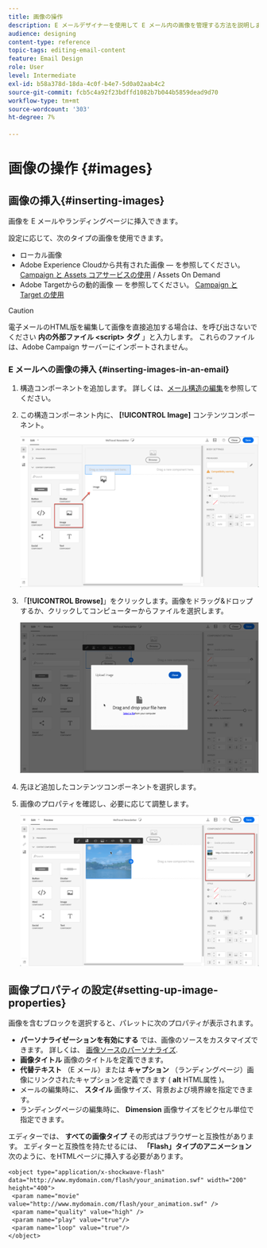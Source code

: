 ```yaml
---
title: 画像の操作
description: E メールデザイナーを使用して E メール内の画像を管理する方法を説明します。
audience: designing
content-type: reference
topic-tags: editing-email-content
feature: Email Design
role: User
level: Intermediate
exl-id: b58a378d-18da-4c0f-b4e7-5d0a02aab4c2
source-git-commit: fcb5c4a92f23bdffd1082b7b044b5859dead9d70
workflow-type: tm+mt
source-wordcount: '303'
ht-degree: 7%

---
```


# 画像の操作 {#images}

## 画像の挿入{#inserting-images}

画像を E メールやランディングページに挿入できます。

設定に応じて、次のタイプの画像を使用できます。

* ローカル画像
* Adobe Experience Cloudから共有された画像 — を参照してください。 [Campaign と Assets コアサービスの使用](../../integrating/using/working-with-campaign-and-assets-core-service.md) / Assets On Demand
* Adobe Targetからの動的画像 — を参照してください。 [Campaign と Target の使用](../../integrating/using/about-campaign-target-integration.md)

>[!CAUTION]
>
>電子メールのHTML版を編集して画像を直接追加する場合は、を呼び出さないでください **内の外部ファイル &lt;script> タグ** 」と入力します。 これらのファイルは、Adobe Campaign サーバーにインポートされません。

### E メールへの画像の挿入 {#inserting-images-in-an-email}

1. 構造コンポーネントを追加します。 詳しくは、[メール構造の編集](../../designing/using/designing-from-scratch.md#defining-the-email-structure)を参照してください。
1. この構造コンポーネント内に、 **[!UICONTROL Image]** コンテンツコンポーネント。

   ![](assets/des_insert_images_1.png)

1. 「**[!UICONTROL Browse]**」をクリックします。画像をドラッグ&amp;ドロップするか、クリックしてコンピューターからファイルを選択します。

   ![](assets/des_insert_images_2.png)

1. 先ほど追加したコンテンツコンポーネントを選択します。
1. 画像のプロパティを確認し、必要に応じて調整します。

   ![](assets/des_insert_images_3.png)

## 画像プロパティの設定{#setting-up-image-properties}

画像を含むブロックを選択すると、パレットに次のプロパティが表示されます。

* **パーソナライゼーションを有効にする** では、画像のソースをカスタマイズできます。 詳しくは、 [画像ソースのパーソナライズ](../../designing/using/personalization.md#personalizing-an-image-source).
* **画像タイトル** 画像のタイトルを定義できます。
* **代替テキスト** （E メール）または **キャプション** （ランディングページ）画像にリンクされたキャプションを定義できます ( **alt** HTML属性 )。
* メールの編集時に、 **スタイル** 画像サイズ、背景および境界線を指定できます。
* ランディングページの編集時に、 **Dimension** 画像サイズをピクセル単位で指定できます。

エディターでは、 **すべての画像タイプ** その形式はブラウザーと互換性があります。 エディターと互換性を持たせるには、 **「Flash」タイプのアニメーション** 次のように、をHTMLページに挿入する必要があります。

```
<object type="application/x-shockwave-flash" data="http://www.mydomain.com/flash/your_animation.swf" width="200" height="400">
 <param name="movie" value="http://www.mydomain.com/flash/your_animation.swf" />
 <param name="quality" value="high" />
 <param name="play" value="true"/>
 <param name="loop" value="true"/> 
</object>
```

<!--
## Modifying images with the Adobe Creative SDK{#modifying-images-with-the-adobe-creative-sdk}

You can edit images and use a complete set of features powered by the Adobe Creative SDK to enhance your images directly in the content editor when editing emails or landing pages.

The image editor offers a powerful, full-featured image editing UI component that allows you to edit images and apply effects and frames, original high-quality stickers, beautiful overlays, fun features like tilt shift and color splash, pro-level adjustments and more.

To modify an image with the Adobe Creative SDK:

1. Select the image.
1. In the toolbar, click the Creative Cloud icon.

   ![](assets/des_creative_sdk_icon.png)

1. Select the tool you want to use through the icons on the top of the window to modify the image.

   ![](assets/email_designer_ccsdktoolbar.png)

1. Click **[!UICONTROL Save]** when modifications are done. The updated image is saved on Adobe Campaign server and ready to be used.

>[!NOTE]
>
>Tools offered in the image editor cannot be customized.
-->
